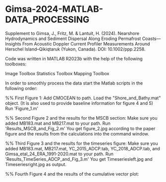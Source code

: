 # Gimsa-2024-MATLAB-DATA_PROCESSING
Supplement to Gimsa, J., Fritz, M. & Lantuit, H. (2024). Nearshore Hydrodynamics and Sediment Dispersal Along Eroding Permafrost Coasts—Insights From Acoustic Doppler Current Profiler Measurements Around Herschel Island–Qikiqtaruk (Yukon, Canada). DOI: 10.1002/ppp.2258. 

Code was written in MATLAB R2023b
with the help of the following toolboxes:

Image Toolbox 
Statistics Toolbox
Mapping Toolbox

In order to smoothly process the data start the Matlab scripts in the following order: 

%% First Figure 1: 
Add CMOCEAN to path.
Load the "Shore_and_Bathy.mat" object. (It is also used to provide baseline information for figure 4 and 5)
Run 'Figure_1.m'

%% Second Figure 2 and the results for the MSCB section: 
Make sure you added MB183.mat and MB217.mat to your path. 
Run 'Results_MSCB_and_Fig_2.m'
You get figure_2.jpg according to the paper figure and the results from the calculations into the command window. 

%% Third Figure 3 and the results for the timeseries figure:
Make sure you added MB183.mat, MB217.mat, YC_2015_ADCP.tab, YC_2018_ADCP.tab, and Gimsa_etal_24_ERA_1991-2020.mat to your path. 
Run 'Results_TimeSeries_ADCP_and_Fig_3.m'
You get Timeseriesleft.jpg and Timeseriesright.jpg as output. 

%% Fourth Figure 4 and the results of the cumulative vector plot:
